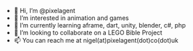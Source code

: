 - 👋 Hi, I’m @pixelagent
- 👀 I’m interested in animation and games
- 🌱 I’m currently learning aframe, dart, unity, blender, c#, php 
- 💞️ I’m looking to collaborate on a LEGO Bible Project
- 📫 You can reach me at nigel(at)pixelagent(dot)co(dot)uk

<!---
pixelagent/pixelagent is a ✨ special ✨ repository because its `README.md` (this file) appears on your GitHub profile.
You can click the Preview link to take a look at your changes.
--->

